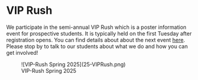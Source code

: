 # VIP Rush

We participate in the semi-annual VIP Rush which is a poster information event for prospective students.  It is typically held on the first Tuesday after registration opens. You can find details about about the next event [here](https://vip.gatech.edu/rsvp-upcoming-vip-rush). Please stop by to talk to our students about what we do and how you can get involved!

<figure markdown="span">
  ![VIP-Rush Spring 2025](25-VIPRush.png)
  <figcaption>VIP-Rush Spring 2025</figcaption>
</figure>
